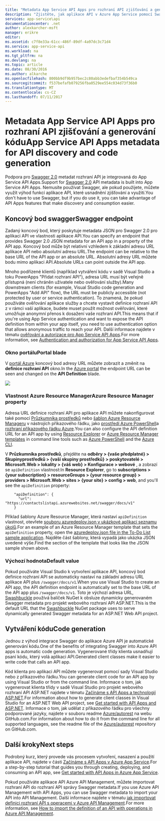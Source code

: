 ```yaml
---
title: "Metadata App Service API Apps pro rozhraní API zjišťování a generování kódu | Microsoft Docs"
description: "Zjistěte, jak aplikace API v Azure App Service pomocí Swagger metadata ke zjednodušení API zjišťování a generování kódu."
services: app-service\api
documentationcenter: .net
author: alexkarcher-msft
manager: erikre
editor: 
ms.assetid: c7f8e33a-61cc-486f-89df-4a97dc3c71d4
ms.service: app-service-api
ms.workload: na
ms.tgt_pltfrm: na
ms.devlang: na
ms.topic: article
ms.date: 08/30/2016
ms.author: alkarche
ms.openlocfilehash: 800bb9df9b957bec2c80abb3edefbaf354b549ca
ms.sourcegitcommit: f537befafb079256fba0529ee554c034d73f36b0
ms.translationtype: MT
ms.contentlocale: cs-CZ
ms.lasthandoff: 07/11/2017
---
```

# <a name="app-service-api-apps-metadata-for-api-discovery-and-code-generation"></a><span data-ttu-id="0664f-103">Metadata App Service API Apps pro rozhraní API zjišťování a generování kódu</span><span class="sxs-lookup"><span data-stu-id="0664f-103">App Service API Apps metadata for API discovery and code generation</span></span>
<span data-ttu-id="0664f-104">Podpora pro [Swagger 2.0](http://swagger.io/) metadat rozhraní API je integrovaná do App Service API Apps.</span><span class="sxs-lookup"><span data-stu-id="0664f-104">Support for [Swagger 2.0](http://swagger.io/) API metadata is built into App Service API Apps.</span></span> <span data-ttu-id="0664f-105">Nemusíte používat Swagger, ale pokud použijete, můžete využít výhod funkcí aplikace API, které usnadnění zjišťování a využití.</span><span class="sxs-lookup"><span data-stu-id="0664f-105">You don't have to use Swagger, but if you do use it, you can take advantage of API Apps features that make discovery and consumption easier.</span></span>   

## <a name="swagger-endpoint"></a><span data-ttu-id="0664f-106">Koncový bod swagger</span><span class="sxs-lookup"><span data-stu-id="0664f-106">Swagger endpoint</span></span>
<span data-ttu-id="0664f-107">Zadaný koncový bod, který poskytuje metadata JSON pro Swagger 2.0 pro aplikaci API ve vlastnosti aplikace API.</span><span class="sxs-lookup"><span data-stu-id="0664f-107">You can specify an endpoint that provides Swagger 2.0 JSON metadata for an API app in a property of the API app.</span></span> <span data-ttu-id="0664f-108">Koncový bod může být relativní vzhledem k základní adresu URL aplikace API nebo absolutní adresu URL.</span><span class="sxs-lookup"><span data-stu-id="0664f-108">The endpoint can be relative to the base URL of the API app or an absolute URL.</span></span> <span data-ttu-id="0664f-109">Absolutní adresy URL můžete bodu mimo aplikaci API.</span><span class="sxs-lookup"><span data-stu-id="0664f-109">Absolute URLs can point outside the API app.</span></span> 

<span data-ttu-id="0664f-110">Mnoho podřízené klientů (například vytváření kódu v sadě Visual Studio a toku PowerApps "Přidat rozhraní API"), adresa URL musí být veřejně přístupná (není chráněn uživatele nebo ověřování služby).</span><span class="sxs-lookup"><span data-stu-id="0664f-110">Many downstream clients (for example, Visual Studio code generation and PowerApps "Add API" flow), the URL must be publicly accessible (not protected by user or service authentication).</span></span> <span data-ttu-id="0664f-111">To znamená, že pokud používáte ověřování aplikace služby a chcete vystavit definice rozhraní API z v rámci vaší aplikace, budete muset použít možnost ověřování, které umožňuje anonymní přenos k dosažení vaše rozhraní API.</span><span class="sxs-lookup"><span data-stu-id="0664f-111">This means that if you're using App Service authentication and want to expose the API definition from within your app itself, you need to use authentication option that allows anonymous traffic to reach your API.</span></span> <span data-ttu-id="0664f-112">Další informace najdete v tématu [ověřování a autorizace pro App Service API Apps](app-service-api-authentication.md).</span><span class="sxs-lookup"><span data-stu-id="0664f-112">For more information, see [Authentication and authorization for App Service API Apps](app-service-api-authentication.md).</span></span>

### <a name="portal-blade"></a><span data-ttu-id="0664f-113">Okno portálu</span><span class="sxs-lookup"><span data-stu-id="0664f-113">Portal blade</span></span>
<span data-ttu-id="0664f-114">V [portál Azure](https://portal.azure.com/) koncový bod adresy URL můžete zobrazit a změnit na **definice rozhraní API** okno.</span><span class="sxs-lookup"><span data-stu-id="0664f-114">In the [Azure portal](https://portal.azure.com/) the endpoint URL can be seen and changed on the **API Definition** blade.</span></span>

![](./media/app-service-api-metadata/apidefblade.png)

### <a name="azure-resource-manager-property"></a><span data-ttu-id="0664f-115">Vlastnost Azure Resource Manager</span><span class="sxs-lookup"><span data-stu-id="0664f-115">Azure Resource Manager property</span></span>
<span data-ttu-id="0664f-116">Adresa URL definice rozhraní API pro aplikace API můžete nakonfigurovat také pomocí [Průzkumníka prostředků](https://resources.azure.com/) nebo [šablon Azure Resource Manageru](../azure-resource-manager/resource-group-authoring-templates.md) v nástrojích příkazového řádku, jako [prostředí Azure PowerShell](/powershell/azureps-cmdlets-docs)a [rozhraní příkazového řádku Azure](../cli-install-nodejs.md).</span><span class="sxs-lookup"><span data-stu-id="0664f-116">You can also configure the API definition URL for an API app by using [Resource Explorer](https://resources.azure.com/) or [Azure Resource Manager templates](../azure-resource-manager/resource-group-authoring-templates.md) in command line tools such as [Azure PowerShell](/powershell/azureps-cmdlets-docs) and the [Azure CLI](../cli-install-nodejs.md).</span></span> 

<span data-ttu-id="0664f-117">V **Průzkumníka prostředků**, přejděte na **odběry > {vaše předplatné} > Skupinyprostředků > {vaší skupiny prostředků} > poskytovatelé > Microsoft.Web > lokality > {váš web} > Konfigurace > webové** , a zobrazí se `apiDefinition` vlastnost:</span><span class="sxs-lookup"><span data-stu-id="0664f-117">In **Resource Explorer**, go to **subscriptions > {your subscription} > resourceGroups > {your resource group} > providers > Microsoft.Web > sites > {your site} > config > web**, and you'll see the `apiDefinition` property:</span></span>

        "apiDefinition": {
          "url": "https://contactslistapi.azurewebsites.net/swagger/docs/v1"
        }

<span data-ttu-id="0664f-118">Příklad šablony Azure Resource Manager, která nastaví `apiDefinition` vlastnost, otevřete [souboru azuredeploy.json v ukázkové aplikaci seznamu úkolů](https://github.com/azure-samples/app-service-api-dotnet-todo-list/blob/master/azuredeploy.json).</span><span class="sxs-lookup"><span data-stu-id="0664f-118">For an example of an Azure Resource Manager template that sets the `apiDefinition` property, open the [azuredeploy.json file in the To-Do List sample application](https://github.com/azure-samples/app-service-api-dotnet-todo-list/blob/master/azuredeploy.json).</span></span> <span data-ttu-id="0664f-119">Najděte část šablony, která vypadá jako ukázka JSON uvedené výše.</span><span class="sxs-lookup"><span data-stu-id="0664f-119">Find the section of the template that looks like the JSON sample shown above.</span></span>

### <a name="default-value"></a><span data-ttu-id="0664f-120">Výchozí hodnota</span><span class="sxs-lookup"><span data-stu-id="0664f-120">Default value</span></span>
<span data-ttu-id="0664f-121">Pokud používáte Visual Studio k vytvoření aplikace API, koncový bod definice rozhraní API se automaticky nastaví na základní adresu URL aplikace API plus `/swagger/docs/v1`.</span><span class="sxs-lookup"><span data-stu-id="0664f-121">When you use Visual Studio to create an API app, the API definition endpoint is automatically set to the base URL of the API app plus `/swagger/docs/v1`.</span></span> <span data-ttu-id="0664f-122">Toto je výchozí adresa URL, [Swashbuckle](https://www.nuget.org/packages/Swashbuckle) používá balíček NuGet k obsluze dynamicky generovaném Swagger metadata pro projekt webového rozhraní API ASP.NET.</span><span class="sxs-lookup"><span data-stu-id="0664f-122">This is the default URL that the [Swashbuckle](https://www.nuget.org/packages/Swashbuckle) NuGet package uses to serve dynamically generated Swagger metadata for an ASP.NET Web API project.</span></span> 

## <a name="code-generation"></a><span data-ttu-id="0664f-123">Vytváření kódu</span><span class="sxs-lookup"><span data-stu-id="0664f-123">Code generation</span></span>
<span data-ttu-id="0664f-124">Jednou z výhod integrace Swagger do aplikace Azure API je automatické generování kódu.</span><span class="sxs-lookup"><span data-stu-id="0664f-124">One of the benefits of integrating Swagger into Azure API apps is automatic code generation.</span></span> <span data-ttu-id="0664f-125">Vygenerované třídy klienta usnadňují psaní kódu, který volá aplikaci API.</span><span class="sxs-lookup"><span data-stu-id="0664f-125">Generated client classes make it easier to write code that calls an API app.</span></span>

<span data-ttu-id="0664f-126">Kód klienta pro aplikaci API můžete vygenerovat pomocí sady Visual Studio nebo z příkazového řádku.</span><span class="sxs-lookup"><span data-stu-id="0664f-126">You can generate client code for an API app by using Visual Studio or from the command line.</span></span> <span data-ttu-id="0664f-127">Informace o tom, jak vygenerovat klienta třídy v sadě Visual Studio pro projekt webového rozhraní API ASP.NET najdete v tématu [Začínáme s API Apps a technologií ASP.NET](app-service-api-dotnet-get-started.md#codegen).</span><span class="sxs-lookup"><span data-stu-id="0664f-127">For information about how to generate client classes in Visual Studio for an ASP.NET Web API project, see [Get started with API Apps and ASP.NET](app-service-api-dotnet-get-started.md#codegen).</span></span> <span data-ttu-id="0664f-128">Informace o tom, jak udělat z příkazového řádku pro všechny podporované jazyky, najdete v souboru readme [Azure/autorest](https://github.com/azure/autorest) na webu GitHub.com.</span><span class="sxs-lookup"><span data-stu-id="0664f-128">For information about how to do it from the command line for all supported languages, see the readme file of the [Azure/autorest](https://github.com/azure/autorest) repository on GitHub.com.</span></span>

## <a name="next-steps"></a><span data-ttu-id="0664f-129">Další kroky</span><span class="sxs-lookup"><span data-stu-id="0664f-129">Next steps</span></span>
<span data-ttu-id="0664f-130">Podrobný kurz, který provede vás procesem vytvoření, nasazení a použití aplikace API, najdete v části [Začínáme s API Apps v Azure App Service](app-service-api-dotnet-get-started.md).</span><span class="sxs-lookup"><span data-stu-id="0664f-130">For a step-by-step tutorial that guides you through creating, deploying, and consuming an API app, see [Get started with API Apps in Azure App Service](app-service-api-dotnet-get-started.md).</span></span>

<span data-ttu-id="0664f-131">Pokud používáte aplikace API Azure API Management, můžete importovat rozhraní API do rozhraní API správy Swagger metadata.</span><span class="sxs-lookup"><span data-stu-id="0664f-131">If you use Azure API Management with API Apps, you can use Swagger metadata to import your API into API Management.</span></span> <span data-ttu-id="0664f-132">Další informace najdete v tématu [jak importovat definici rozhraní API s operacemi v Azure API Management](../api-management/api-management-howto-import-api.md).</span><span class="sxs-lookup"><span data-stu-id="0664f-132">For more information, see [How to import the definition of an API with operations in Azure API Management](../api-management/api-management-howto-import-api.md).</span></span> 

